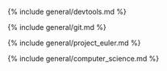 {% include general/devtools.md %}

{% include general/git.md %}

{% include general/project_euler.md %}

{% include general/computer_science.md %}